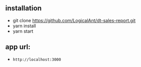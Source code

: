 ## installation
- git clone https://github.com/LogicalAnt/dt-sales-report.git
- yarn install
- yarn start

## app url:
- `http://localhost:3000`
